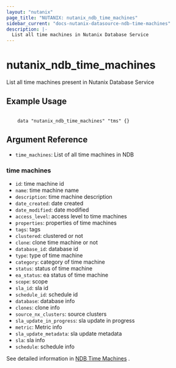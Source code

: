 ```yaml
---
layout: "nutanix"
page_title: "NUTANIX: nutanix_ndb_time_machines"
sidebar_current: "docs-nutanix-datasource-ndb-time-machines"
description: |-
  List all time machines in Nutanix Database Service
---
```


# nutanix_ndb_time_machines

List all time machines present in Nutanix Database Service

## Example Usage

```hcl

    data "nutanix_ndb_time_machines" "tms" {}

```

## Argument Reference

* `time_machines`: List of all time machines in NDB

### time machines

* `id`: time machine id
* `name`: time machine name
* `description`: time machine description
* `date_created`: date created
* `date_modified`: date modified
* `access_level`: access level to time machines
* `properties`: properties of time machines
* `tags`: tags
* `clustered`: clustered or not
* `clone`: clone time machine or not
* `database_id`: database id 
* `type`: type of time machine
* `category`:  category of time machine
* `status`: status of time machine
* `ea_status`: ea status of time machine
* `scope`: scope
* `sla_id`: sla id
* `schedule_id`: schedule id
* `database`: database info
* `clones`: clone info
* `source_nx_clusters`: source clusters
* `sla_update_in_progress`: sla update in progress
* `metric`: Metric info
* `sla_update_metadata`: sla update metadata
* `sla`: sla info
* `schedule`: schedule info


See detailed information in [NDB Time Machines](https://www.nutanix.dev/api_references/ndb/#/256497800ee3c-get-list-of-all-time-machines) .